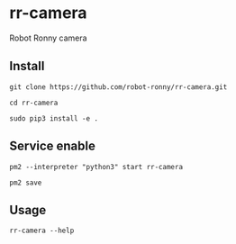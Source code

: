 # rr-camera
Robot Ronny camera

## Install
```
git clone https://github.com/robot-ronny/rr-camera.git

cd rr-camera

sudo pip3 install -e .
```

## Service enable
```
pm2 --interpreter "python3" start rr-camera

pm2 save
```

## Usage
```
rr-camera --help
```
